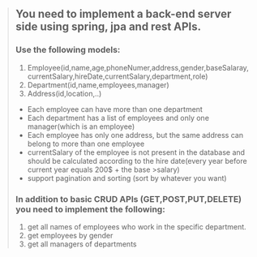 >## You need to implement a back-end server side using spring, jpa and rest APIs. 
>### Use the following models:
>
>1.	Employee(id,name,age,phoneNumer,address,gender,baseSalaray,currentSalary,hireDate,currentSalary,department,role)
>2.	Department(id,name,employees,manager)
>3.	Address(id,location,..)
>
>* Each employee can have more than one department
>* Each department has a list of employees and only one manager(which is an employee)
>* Each employee has only one address, but the same address can belong to more than one employee
>* currentSalary of the employee is not present in the database and should be calculated according to the hire date(every year before current year equals 200$ + the base >salary)
>* support pagination and sorting (sort by whatever you want)
>### In addition to basic CRUD APIs (GET,POST,PUT,DELETE) you need to implement the following:
>
>1. get all names of employees who work in the specific department.
>2. get employees by gender
>3. get all managers of departments
